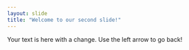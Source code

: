 ```yaml
---
layout: slide
title: "Welcome to our second slide!"
---
```

Your text is here with a change.
Use the left arrow to go back!
